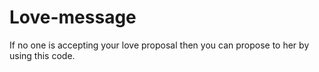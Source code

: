 # Love-message
If no one is accepting your love proposal then you can propose to her by using this code.
